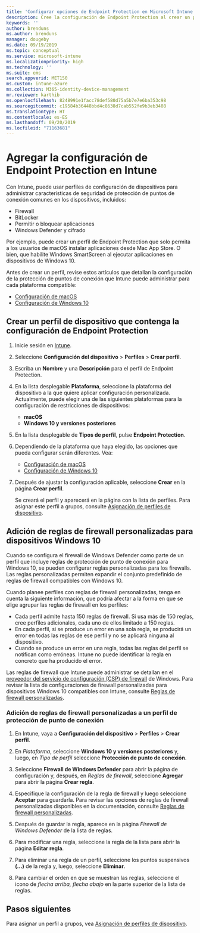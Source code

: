 ```yaml
---
title: 'Configurar opciones de Endpoint Protection en Microsoft Intune: Azure | Microsoft Docs'
description: Cree la configuración de Endpoint Protection al crear un perfil de dispositivo de macOS o Windows 10 en Microsoft Intune.
keywords: ''
author: brenduns
ms.author: brenduns
manager: dougeby
ms.date: 09/19/2019
ms.topic: conceptual
ms.service: microsoft-intune
ms.localizationpriority: high
ms.technology: ''
ms.suite: ems
search.appverid: MET150
ms.custom: intune-azure
ms.collection: M365-identity-device-management
mr.reviewer: karthib
ms.openlocfilehash: 8248991e1facc78def580d75a5b7e7e6ba353c98
ms.sourcegitcommit: c19584b36448bbd4c8638d7cab552fe9b3eb3408
ms.translationtype: HT
ms.contentlocale: es-ES
ms.lasthandoff: 09/20/2019
ms.locfileid: "71163681"
---
```

# <a name="add-endpoint-protection-settings-in-intune"></a>Agregar la configuración de Endpoint Protection en Intune  

Con Intune, puede usar perfiles de configuración de dispositivos para administrar características de seguridad de protección de puntos de conexión comunes en los dispositivos, incluidos:  
- Firewall   
- BitLocker  
- Permitir o bloquear aplicaciones  
- Windows Defender y cifrado  

Por ejemplo, puede crear un perfil de Endpoint Protection que solo permita a los usuarios de macOS instalar aplicaciones desde Mac App Store. O bien, que habilite Windows SmartScreen al ejecutar aplicaciones en dispositivos de Windows 10.  

Antes de crear un perfil, revise estos artículos que detallan la configuración de la protección de puntos de conexión que Intune puede administrar para cada plataforma compatible:  
   - [Configuración de macOS](endpoint-protection-macos.md)  
   - [Configuración de Windows 10](endpoint-protection-windows-10.md)  

## <a name="create-a-device-profile-containing-endpoint-protection-settings"></a>Crear un perfil de dispositivo que contenga la configuración de Endpoint Protection  

1. Inicie sesión en [Intune](https://go.microsoft.com/fwlink/?linkid=2090973).  
3. Seleccione **Configuración del dispositivo** > **Perfiles** > **Crear perfil**.  
4. Escriba un **Nombre** y una **Descripción** para el perfil de Endpoint Protection.  
5. En la lista desplegable **Plataforma**, seleccione la plataforma del dispositivo a la que quiere aplicar configuración personalizada. Actualmente, puede elegir una de las siguientes plataformas para la configuración de restricciones de dispositivos:  
   - **macOS**  
   - **Windows 10 y versiones posteriores**  
6. En la lista desplegable de **Tipos de perfil**, pulse **Endpoint Protection**.  
7. Dependiendo de la plataforma que haya elegido, las opciones que pueda configurar serán diferentes. Vea:  
   - [Configuración de macOS](endpoint-protection-macos.md)  
   - [Configuración de Windows 10](endpoint-protection-windows-10.md)  

8. Después de ajustar la configuración aplicable, seleccione **Crear** en la página **Crear perfil**.  

   Se creará el perfil y aparecerá en la página con la lista de perfiles. Para asignar este perfil a grupos, consulte [Asignación de perfiles de dispositivo](device-profile-assign.md).  

## <a name="add-custom-firewall-rules-for-windows-10-devices"></a>Adición de reglas de firewall personalizadas para dispositivos Windows 10  

Cuando se configura el firewall de Windows Defender como parte de un perfil que incluye reglas de protección de punto de conexión para Windows 10, se pueden configurar reglas personalizadas para los firewalls. Las reglas personalizadas permiten expandir el conjunto predefinido de reglas de firewall compatibles con Windows 10.  

Cuando planee perfiles con reglas de firewall personalizadas, tenga en cuenta la siguiente información, que podría afectar a la forma en que se elige agrupar las reglas de firewall en los perfiles:  
- Cada perfil admite hasta 150 reglas de firewall. Si usa más de 150 reglas, cree perfiles adicionales, cada uno de ellos limitado a 150 reglas.  
- En cada perfil, si se produce un error en una sola regla, se producirá un error en todas las reglas de ese perfil y no se aplicará ninguna al dispositivo.  
- Cuando se produce un error en una regla, todas las reglas del perfil se notifican como erróneas. Intune no puede identificar la regla en concreto que ha producido el error.  

Las reglas de firewall que Intune puede administrar se detallan en el [proveedor del servicio de configuración (CSP) de firewall]( https://docs.microsoft.com/windows/client-management/mdm/firewall-csp) de Windows. Para revisar la lista de configuraciones de firewall personalizadas para dispositivos Windows 10 compatibles con Intune, consulte [Reglas de firewall personalizadas](endpoint-protection-windows-10.md#firewall-rules).  

### <a name="to-add-custom-firewall-rules-to-an-endpoint-protection-profile"></a>Adición de reglas de firewall personalizadas a un perfil de protección de punto de conexión  

1. En Intune, vaya a **Configuración del dispositivo** > **Perfiles** > **Crear perfil**.  

2. En *Plataforma*, seleccione **Windows 10 y versiones posteriores** y, luego, en *Tipo de perfil* seleccione **Protección de punto de conexión**.  

3. Seleccione **Firewall de Windows Defender** para abrir la página de configuración y, después, en *Reglas de firewall*, seleccione **Agregar** para abrir la página **Crear regla**.  

4. Especifique la configuración de la regla de firewall y luego seleccione **Aceptar** para guardarla. Para revisar las opciones de reglas de firewall personalizadas disponibles en la documentación, consulte [Reglas de firewall personalizadas](endpoint-protection-windows-10.md#firewall-rules).  

5. Después de guardar la regla, aparece en la página *Firewall de Windows Defender* de la lista de reglas.  

6. Para modificar una regla, seleccione la regla de la lista para abrir la página **Editar regla**.  

7. Para eliminar una regla de un perfil, seleccione los puntos suspensivos **(...)** de la regla y, luego, seleccione **Eliminar**.  

8. Para cambiar el orden en que se muestran las reglas, seleccione el icono de *flecha arriba, flecha abajo* en la parte superior de la lista de reglas.  


## <a name="next-steps"></a>Pasos siguientes  

Para asignar un perfil a grupos, vea [Asignación de perfiles de dispositivo](device-profile-assign.md).  
